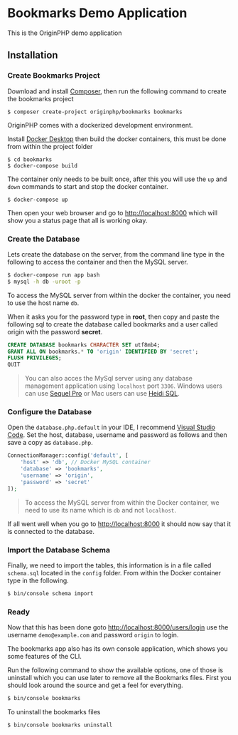 # Bookmarks Demo Application

This is the OriginPHP demo application

## Installation

### Create Bookmarks Project
Download and install [Composer](https://getcomposer.org/doc/00-intro.md), then run the following command to create the bookmarks project

```linux
$ composer create-project originphp/bookmarks bookmarks
```

OriginPHP comes with a dockerized development environment.

Install [Docker Desktop](https://www.docker.com/products/docker-desktop) then build the docker containers, this must be done from within the project folder

```linux
$ cd bookmarks
$ docker-compose build
```

The container only needs to be built once, after this you will use the `up` and `down` commands to start and stop the docker container.

```linux
$ docker-compose up
```

Then open your web browser and go to [http://localhost:8000](http://localhost:8000)  which will show you a status page that all is working okay.

### Create the Database

Lets create the database on the server, from the command line type in the following to access the container and then the MySQL server.

```bash
$ docker-compose run app bash
$ mysql -h db -uroot -p
```

To access the MySQL server from within the docker the container, you need to use the host name `db`.

When it asks you for the password type in **root**, then copy and paste the following sql to create the database called bookmarks and a user called origin with the password **secret**.

```sql
CREATE DATABASE bookmarks CHARACTER SET utf8mb4;
GRANT ALL ON bookmarks.* TO 'origin' IDENTIFIED BY 'secret';
FLUSH PRIVILEGES;
QUIT
```

> You can also acces the MySql server using any database management application using `localhost` port `3306`. Windows users can use [Sequel Pro](https://www.sequelpro.com/) or Mac users can use [Heidi SQL](https://www.heidisql.com/).

### Configure the Database

Open the `database.php.default` in your IDE, I recommend [Visual Studio Code](https://code.visualstudio.com/). Set the host, database, username and password as follows and then save a copy as `database.php`.

```php
ConnectionManager::config('default', [
    'host' => 'db', // Docker MySQL container
    'database' => 'bookmarks',
    'username' => 'origin',
    'password' => 'secret'
]);
```
> To access the MySQL server from within the Docker container, we need to use its name which is `db` and not `localhost`.

If all went well when you go to [http://localhost:8000](http://localhost:8000)  it should now say that it is connected to the database.

### Import the Database Schema

Finally, we need to import the tables, this information is in a file called `schema.sql` located in the `config` folder. From within the Docker container type in the following.

```bash
$ bin/console schema import
```

### Ready
Now that this has been done  goto [http://localhost:8000/users/login](http://localhost:8000/users/login) use the username `demo@example.com` and password `origin` to login.

The bookmarks app also has its own console application, which shows you some features of the CLI.

Run the following command to show the available options, one of those is uninstall which you can use later to remove all the Bookmarks files. First you should look around the source and get a feel for everything.

```bash
$ bin/console bookmarks
```

To uninstall the bookmarks files

```bash
$ bin/console bookmarks uninstall
```
